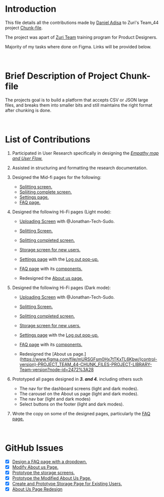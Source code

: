 # Introduction
This file details all the contributions made by [Daniel Adisa](https://github.com/danielbriggz) to Zuri's Team_44 project [Chunk-file](https://github.com/zuri-training/Team-44_Chunk-file).

The project was apart of [Zuri Team](https://github.com/zuri-training) training program for Product Designers. 

Majority of my tasks where done on Figma. Links will be provided below.

<br>

# Brief Description of Project Chunk-file
The projects goal is to build a platform that accepts CSV or JSON large files, and breaks them into smaller bits and still maintains the right format after chunking is done.

<br>

# List of Contributions
1. Participated in User Research specifically in designing the [_Empathy map and User Flow._](https://www.figma.com/file/mURSGFsm0Hx7tTKxTL6Kbw/(control-version)-PROJECT_TEAM_44-CHUNK_FILES-PROJECT-LIBRARY-Team-version?node-id=2477%3A34253)

2.  Assisted in structuring and formatting the research documentation.

3. Designed the Mid-fi pages for the following:
   - [Splitting screen.](https://www.figma.com/file/mURSGFsm0Hx7tTKxTL6Kbw/(control-version)-PROJECT_TEAM_44-CHUNK_FILES-PROJECT-LIBRARY-Team-version?node-id=1859%3A6792)
   - [Spliiting complete screen.](https://www.figma.com/file/mURSGFsm0Hx7tTKxTL6Kbw/(control-version)-PROJECT_TEAM_44-CHUNK_FILES-PROJECT-LIBRARY-Team-version?node-id=1859%3A6798)
   - [Settings page.](https://www.figma.com/file/mURSGFsm0Hx7tTKxTL6Kbw/(control-version)-PROJECT_TEAM_44-CHUNK_FILES-PROJECT-LIBRARY-Team-version?node-id=1859%3A6812)
   - [FAQ page.](https://www.figma.com/file/mURSGFsm0Hx7tTKxTL6Kbw/(control-version)-PROJECT_TEAM_44-CHUNK_FILES-PROJECT-LIBRARY-Team-version?node-id=2043%3A14358) 

4. Designed the following Hi-Fi pages (Light mode):
   - [Uploading Screen](https://www.figma.com/file/mURSGFsm0Hx7tTKxTL6Kbw/(control-version)-PROJECT_TEAM_44-CHUNK_FILES-PROJECT-LIBRARY-Team-version?node-id=2472%3A36136) with @Jonathan-Tech-Sudo.
  
   - [Splitting Screen.](https://www.figma.com/file/mURSGFsm0Hx7tTKxTL6Kbw/(control-version)-PROJECT_TEAM_44-CHUNK_FILES-PROJECT-LIBRARY-Team-version?node-id=2472%3A36538)  

   - [Splitting completed screen.](https://www.figma.com/file/mURSGFsm0Hx7tTKxTL6Kbw/(control-version)-PROJECT_TEAM_44-CHUNK_FILES-PROJECT-LIBRARY-Team-version?node-id=2472%3A36322) 

   - [Storage screen for new users.](https://www.figma.com/file/mURSGFsm0Hx7tTKxTL6Kbw/(control-version)-PROJECT_TEAM_44-CHUNK_FILES-PROJECT-LIBRARY-Team-version?node-id=2472%3A35508)

   - [Settings page](https://www.figma.com/file/mURSGFsm0Hx7tTKxTL6Kbw/(control-version)-PROJECT_TEAM_44-CHUNK_FILES-PROJECT-LIBRARY-Team-version?node-id=2472%3A35820) with the [Log out pop-up.](https://www.figma.com/file/mURSGFsm0Hx7tTKxTL6Kbw/(control-version)-PROJECT_TEAM_44-CHUNK_FILES-PROJECT-LIBRARY-Team-version?node-id=2472%3A35877)

   - [FAQ page](https://www.figma.com/file/mURSGFsm0Hx7tTKxTL6Kbw/(control-version)-PROJECT_TEAM_44-CHUNK_FILES-PROJECT-LIBRARY-Team-version?node-id=2472%3A36555) with its [components.](https://www.figma.com/file/mURSGFsm0Hx7tTKxTL6Kbw/(control-version)-PROJECT_TEAM_44-CHUNK_FILES-PROJECT-LIBRARY-Team-version?node-id=2472%3A36997) 
   
   - Redesigned the [About us page.](https://www.figma.com/file/mURSGFsm0Hx7tTKxTL6Kbw/(control-version)-PROJECT_TEAM_44-CHUNK_FILES-PROJECT-LIBRARY-Team-version?node-id=2472%3A37861)
   
5. Designed the following Hi-Fi pages (Dark mode):
   - [Uploading Screen](https://www.figma.com/file/mURSGFsm0Hx7tTKxTL6Kbw/(control-version)-PROJECT_TEAM_44-CHUNK_FILES-PROJECT-LIBRARY-Team-version?node-id=2472%3A28426) with @Jonathan-Tech-Sudo.
  
   - [Splitting Screen.](https://www.figma.com/file/mURSGFsm0Hx7tTKxTL6Kbw/(control-version)-PROJECT_TEAM_44-CHUNK_FILES-PROJECT-LIBRARY-Team-version?node-id=2472%3A28865)  

   - [Splitting completed screen.](https://www.figma.com/file/mURSGFsm0Hx7tTKxTL6Kbw/(control-version)-PROJECT_TEAM_44-CHUNK_FILES-PROJECT-LIBRARY-Team-version?node-id=2472%3A28871) 

   - [Storage screen for new users.](https://www.figma.com/file/mURSGFsm0Hx7tTKxTL6Kbw/(control-version)-PROJECT_TEAM_44-CHUNK_FILES-PROJECT-LIBRARY-Team-version?node-id=2472%3A28252)

   - [Settings page](https://www.figma.com/file/mURSGFsm0Hx7tTKxTL6Kbw/(control-version)-PROJECT_TEAM_44-CHUNK_FILES-PROJECT-LIBRARY-Team-version?node-id=2472%3A29254) with the [Log out pop-up.](https://www.figma.com/file/mURSGFsm0Hx7tTKxTL6Kbw/(control-version)-PROJECT_TEAM_44-CHUNK_FILES-PROJECT-LIBRARY-Team-version?node-id=2472%3A29305)

   - [FAQ page](https://www.figma.com/file/mURSGFsm0Hx7tTKxTL6Kbw/(control-version)-PROJECT_TEAM_44-CHUNK_FILES-PROJECT-LIBRARY-Team-version?node-id=2472%3A29311) with its [components.](https://www.figma.com/file/mURSGFsm0Hx7tTKxTL6Kbw/(control-version)-PROJECT_TEAM_44-CHUNK_FILES-PROJECT-LIBRARY-Team-version?node-id=2472%3A29752)
   
   - Redesigned the [About us page.](https://www.figma.com/file/mURSGFsm0Hx7tTKxTL6Kbw/(control-version)-PROJECT_TEAM_44-CHUNK_FILES-PROJECT-LIBRARY-Team-version?node-id=2472%3A28

6. Prototyped all pages designed in **_3. and 4._** including others such 
   - The nav for the dashboard screens (light and dark modes).
   - The carousel on the About us page (light and dark modes).
   - The nav bar (light and dark modes)
   - Select buttons on the footer (light and dark modes).

7. Wrote the copy on some of the designed pages, particularly the [FAQ page.](https://www.figma.com/file/mURSGFsm0Hx7tTKxTL6Kbw/(control-version)-PROJECT_TEAM_44-CHUNK_FILES-PROJECT-LIBRARY-Team-version?node-id=2472%3A36555)

<br>

# GitHub Issues

- [x] [Design a FAQ page with a dropdown.](https://github.com/zuri-training/Team-44_Chunk-file/issues/22)
- [x] [Modify About us Page.](https://github.com/zuri-training/Team-44_Chunk-file/issues/35)
- [x] [Prototype the storage screens.](https://github.com/zuri-training/Team-44_Chunk-file/issues/44)
- [x] [Prototype the Modified About Us Page.](https://github.com/zuri-training/Team-44_Chunk-file/issues/50)
- [x] [Create and Prototype Storage Page for Existing Users.](https://github.com/zuri-training/Team-44_Chunk-file/issues/51)
- [x] [About Us Page Redesign](https://github.com/zuri-training/Team-44_Chunk-file/issues/54)